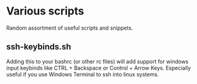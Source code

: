 # Various scripts
Random assortment of useful scripts and snippets.

## ssh-keybinds.sh
Adding this to your bashrc (or other rc files)
will add support for windows input keybinds like CTRL + Backspace or Control + Arrow Keys.
Especially useful if you use Windows Terminal to ssh into linux systems.